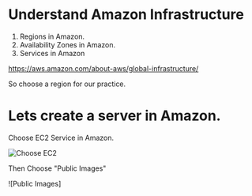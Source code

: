 # Understand Amazon Infrastructure

1. Regions in Amazon.
2. Availability Zones in Amazon.
3. Services in Amazon

https://aws.amazon.com/about-aws/global-infrastructure/

So choose a region for our practice.


# Lets create a server in Amazon.

Choose EC2 Service in Amazon.

![Choose EC2](https://gitlab.com/cit-devops/intros/uploads/5ce968e9c22a29685b018392b5c85734/image.png)

Then Choose "Public Images"

![Public Images]